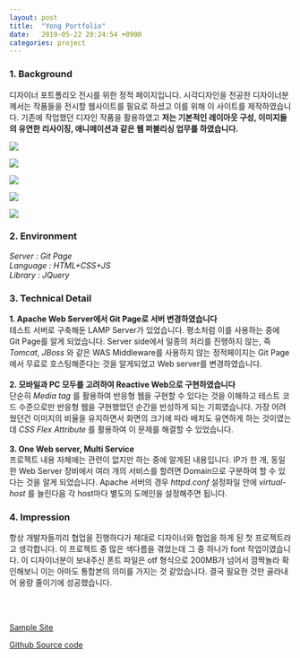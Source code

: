 ```yaml
---
layout: post
title:  "Yong Portfolio"
date:   2019-05-22 20:24:54 +0900
categories: project
---
```


### 1. Background
디자이너 포트폴리오 전시를 위한 정적 페이지입니다. 시각디자인을 전공한 디자이너분께서는 작품들을 전시할 웹사이트를 필요로 하셨고 이를 위해 이 사이트를 제작하였습니다. 기존에 작업했던 디자인 작품을 활용하였고 __저는 기본적인 레이아웃 구성, 이미지들의 유연한 리사이징, 애니메이션과 같은 웹 퍼블리싱 업무를 하였습니다.__  

![](/res/2019-05-22-yong-portfolio/1.png)

![](/res/2019-05-22-yong-portfolio/2.png)

![](/res/2019-05-22-yong-portfolio/3.png)

![](/res/2019-05-22-yong-portfolio/4.png)

![](/res/2019-05-22-yong-portfolio/5.png)

### 2. Environment
_Server : Git Page_ <br> _Language : HTML+CSS+JS_ <br> _Library : JQuery_

### 3. Technical Detail
__1. Apache Web Server에서 Git Page로 서버 변경하였습니다__ <br>
테스트 서버로 구축해둔 LAMP Server가 있었습니다. 평소처럼 이를 사용하는 중에 Git Page를 알게 되었습니다. Server side에서 일종의 처리를 진행하지 않는, 즉 _Tomcat_, _JBoss_ 와 같은 WAS Middleware를 사용하지 않는 정적페이지는 Git Page에서 무료로 호스팅해준다는 것을 알게되었고 Web server를 변경하였습니다. <br><br> __2. 모바일과 PC 모두를 고려하여 Reactive Web으로 구현하였습니다__ <br> 단순히 _Media tag_ 를 활용하여 반응형 웹을 구현할 수 있다는 것을 이해하고 테스트 코드 수준으로만 반응형 웹을 구현했었던 순간을 반성하게 되는 기회였습니다. 가장 어려웠던건 이미지의 비율을 유지하면서 화면의 크기에 따라 배치도 유연하게 하는 것이였는데 _CSS Flex Attribute_ 를 활용하여 이 문제를 해결할 수 있었습니다. <br><br> __3. One Web server, Multi Service__ <br> 프로젝트 내용 자체에는 관련이 없지만 하는 중에 알게된 내용입니다. IP가 한 개, 동일한 Web Server 장비에서 여러 개의 서비스를 할려면 Domain으로 구분하여 할 수 있다는 것을 알게 되었습니다. Apache 서버의 경우 _httpd.conf_ 설정파일 안에 _virtual-host_ 를 늘린다음 각 host마다 별도의 도메인을 설정해주면 됩니다.

### 4. Impression
항상 개발자들끼리 협업을 진행하다가 제대로 디자이너와 협업을 하게 된 첫 프로젝트라고 생각합니다. 이 프로젝트 중 많은 색다름을 겪었는데 그 중 하나가 font 작업이였습니다. 이 디자이너분이 보내주신 폰트 파일은 otf 형식으로 200MB가 넘어서 깜짝놀라 확인해보니 이는 아마도 통합본의 의미를 가지는 것 같았습니다. 결국 필요한 것만 골라내어 용량 줄이기에 성공했습니다.

<br><br>

[Sample Site](https://kidongyun.github.io/workspace/project/yong/res/demo)

[Github Source code](https://github.com/kidongyun/yong)